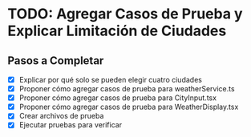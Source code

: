 # TODO: Agregar Casos de Prueba y Explicar Limitación de Ciudades

## Pasos a Completar

- [x] Explicar por qué solo se pueden elegir cuatro ciudades
- [x] Proponer cómo agregar casos de prueba para weatherService.ts
- [x] Proponer cómo agregar casos de prueba para CityInput.tsx
- [x] Proponer cómo agregar casos de prueba para WeatherDisplay.tsx
- [x] Crear archivos de prueba
- [x] Ejecutar pruebas para verificar
